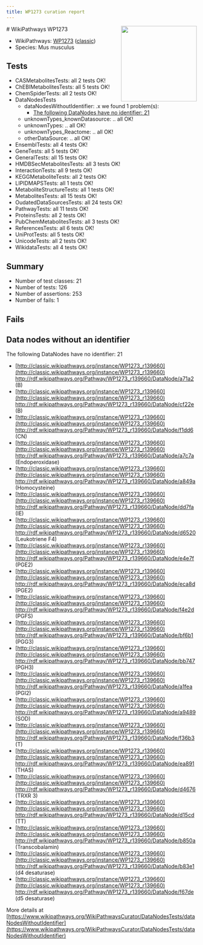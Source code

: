 ```yaml
---
title: WP1273 curation report
---
```


<img style="float: right; width: 200px" src="https://upload.wikimedia.org/wikipedia/commons/thumb/8/83/Wplogo_with_text_500.png/640px-Wplogo_with_text_500.png" />
# WikiPathways WP1273

* WikiPathways: [WP1273](https://wikipathways.org/pathways/WP1273) ([classic](https://classic.wikipathways.org/instance/WP1273))
* Species: Mus musculus
## Tests
* CASMetabolitesTests: all 2 tests OK!
* ChEBIMetabolitesTests: all 5 tests OK!
* ChemSpiderTests: all 2 tests OK!
* DataNodesTests
    * dataNodesWithoutIdentifier: .x we found 1 problem(s):
        * [The following DataNodes have no identifier: 21](#8792c4b0)
    * unknownTypes_knownDatasource: .. all OK!
    * unknownTypes: .. all OK!
    * unknownTypes_Reactome: .. all OK!
    * otherDataSource: .. all OK!
* EnsemblTests: all 4 tests OK!
* GeneTests: all 5 tests OK!
* GeneralTests: all 15 tests OK!
* HMDBSecMetabolitesTests: all 3 tests OK!
* InteractionTests: all 9 tests OK!
* KEGGMetaboliteTests: all 2 tests OK!
* LIPIDMAPSTests: all 1 tests OK!
* MetaboliteStructureTests: all 1 tests OK!
* MetabolitesTests: all 15 tests OK!
* OudatedDataSourcesTests: all 24 tests OK!
* PathwayTests: all 11 tests OK!
* ProteinsTests: all 2 tests OK!
* PubChemMetabolitesTests: all 3 tests OK!
* ReferencesTests: all 6 tests OK!
* UniProtTests: all 5 tests OK!
* UnicodeTests: all 2 tests OK!
* WikidataTests: all 4 tests OK!


## Summary

* Number of test classes: 21
* Number of tests: 126
* Number of assertions: 253
* Number of fails: 1

## Fails

<a name="8792c4b0" />

## Data nodes without an identifier

The following DataNodes have no identifier: 21

* [http://classic.wikipathways.org/instance/WP1273_r139660](http://classic.wikipathways.org/instance/WP1273_r139660) http://rdf.wikipathways.org/Pathway/WP1273_r139660/DataNode/a71a2 (B)
* [http://classic.wikipathways.org/instance/WP1273_r139660](http://classic.wikipathways.org/instance/WP1273_r139660) http://rdf.wikipathways.org/Pathway/WP1273_r139660/DataNode/cf22e (B)
* [http://classic.wikipathways.org/instance/WP1273_r139660](http://classic.wikipathways.org/instance/WP1273_r139660) http://rdf.wikipathways.org/Pathway/WP1273_r139660/DataNode/f1dd6 (CN)
* [http://classic.wikipathways.org/instance/WP1273_r139660](http://classic.wikipathways.org/instance/WP1273_r139660) http://rdf.wikipathways.org/Pathway/WP1273_r139660/DataNode/a7c7a (Endoperoxidase)
* [http://classic.wikipathways.org/instance/WP1273_r139660](http://classic.wikipathways.org/instance/WP1273_r139660) http://rdf.wikipathways.org/Pathway/WP1273_r139660/DataNode/a849a (Homocysteine)
* [http://classic.wikipathways.org/instance/WP1273_r139660](http://classic.wikipathways.org/instance/WP1273_r139660) http://rdf.wikipathways.org/Pathway/WP1273_r139660/DataNode/dd7fa (IE)
* [http://classic.wikipathways.org/instance/WP1273_r139660](http://classic.wikipathways.org/instance/WP1273_r139660) http://rdf.wikipathways.org/Pathway/WP1273_r139660/DataNode/d6520 (Leukotriene F4)
* [http://classic.wikipathways.org/instance/WP1273_r139660](http://classic.wikipathways.org/instance/WP1273_r139660) http://rdf.wikipathways.org/Pathway/WP1273_r139660/DataNode/e4e7f (PGE2)
* [http://classic.wikipathways.org/instance/WP1273_r139660](http://classic.wikipathways.org/instance/WP1273_r139660) http://rdf.wikipathways.org/Pathway/WP1273_r139660/DataNode/eca8d (PGE2)
* [http://classic.wikipathways.org/instance/WP1273_r139660](http://classic.wikipathways.org/instance/WP1273_r139660) http://rdf.wikipathways.org/Pathway/WP1273_r139660/DataNode/f4e2d (PGFS)
* [http://classic.wikipathways.org/instance/WP1273_r139660](http://classic.wikipathways.org/instance/WP1273_r139660) http://rdf.wikipathways.org/Pathway/WP1273_r139660/DataNode/bf6b1 (PGG3)
* [http://classic.wikipathways.org/instance/WP1273_r139660](http://classic.wikipathways.org/instance/WP1273_r139660) http://rdf.wikipathways.org/Pathway/WP1273_r139660/DataNode/bb747 (PGH3)
* [http://classic.wikipathways.org/instance/WP1273_r139660](http://classic.wikipathways.org/instance/WP1273_r139660) http://rdf.wikipathways.org/Pathway/WP1273_r139660/DataNode/a1fea (PGI2)
* [http://classic.wikipathways.org/instance/WP1273_r139660](http://classic.wikipathways.org/instance/WP1273_r139660) http://rdf.wikipathways.org/Pathway/WP1273_r139660/DataNode/a9489 (SOD)
* [http://classic.wikipathways.org/instance/WP1273_r139660](http://classic.wikipathways.org/instance/WP1273_r139660) http://rdf.wikipathways.org/Pathway/WP1273_r139660/DataNode/f36b3 (T)
* [http://classic.wikipathways.org/instance/WP1273_r139660](http://classic.wikipathways.org/instance/WP1273_r139660) http://rdf.wikipathways.org/Pathway/WP1273_r139660/DataNode/ea891 (THAS)
* [http://classic.wikipathways.org/instance/WP1273_r139660](http://classic.wikipathways.org/instance/WP1273_r139660) http://rdf.wikipathways.org/Pathway/WP1273_r139660/DataNode/d4676 (TRXR 3)
* [http://classic.wikipathways.org/instance/WP1273_r139660](http://classic.wikipathways.org/instance/WP1273_r139660) http://rdf.wikipathways.org/Pathway/WP1273_r139660/DataNode/d15cd (TT)
* [http://classic.wikipathways.org/instance/WP1273_r139660](http://classic.wikipathways.org/instance/WP1273_r139660) http://rdf.wikipathways.org/Pathway/WP1273_r139660/DataNode/b850a (Transcobalamin)
* [http://classic.wikipathways.org/instance/WP1273_r139660](http://classic.wikipathways.org/instance/WP1273_r139660) http://rdf.wikipathways.org/Pathway/WP1273_r139660/DataNode/b83e1 (d4 desaturase)
* [http://classic.wikipathways.org/instance/WP1273_r139660](http://classic.wikipathways.org/instance/WP1273_r139660) http://rdf.wikipathways.org/Pathway/WP1273_r139660/DataNode/f67de (d5 desaturase)


More details at [https://www.wikipathways.org/WikiPathwaysCurator/DataNodesTests/dataNodesWithoutIdentifier](https://www.wikipathways.org/WikiPathwaysCurator/DataNodesTests/dataNodesWithoutIdentifier)

